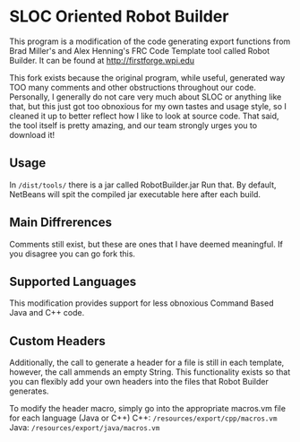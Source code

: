 SLOC Oriented Robot Builder
=============
This program is a modification of the code generating export functions from Brad Miller's and Alex Henning's FRC Code Template tool called Robot Builder. It can be found at http://firstforge.wpi.edu

This fork exists because the original program, while useful, generated way TOO many comments and other obstructions throughout our code. Personally, I generally do not care very much about SLOC or anything like that, but this just got too obnoxious for my own tastes and usage style, so I cleaned it up to better reflect how I like to look at source code. That said, the tool itself is pretty amazing, and our team strongly urges you to download it!

Usage
-------
In `/dist/tools/` there is a jar called RobotBuilder.jar
Run that. By default, NetBeans will spit the compiled jar executable here after each build.

Main Diffrerences
-----------------
Comments still exist, but these are ones that I have deemed meaningful. If you disagree you can go fork this.

Supported Languages
-------------------
This modification provides support for less obnoxious Command Based Java and C++ code. 

Custom Headers
-------------
Additionally, the call to generate a header for a file is still in each template, however, the call ammends an empty String. This functionality exists so that you can flexibly add your own headers into the files that Robot Builder generates.

To modify the header macro, simply go into the appropriate macros.vm file for each language (Java or C++)
C++:	`/resources/export/cpp/macros.vm`
Java:	`/resources/export/java/macros.vm`

